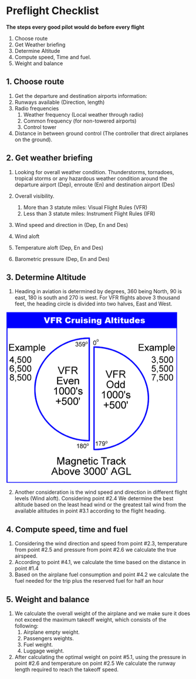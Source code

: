 # Preflight Checklist

**The steps every good pilot would do before every flight**

1. Choose route
2. Get Weather briefing
3. Determine Altitude
4. Compute speed, Time and fuel.
5. Weight and balance

## 1. Choose route

1. Get the departure and destination airports information:
2. Runways available (Direction, length)
3. Radio frequencies
	1. Weather frequency (Local weather through radio)
	2. Common frequency (for non-towered airports)
	3. Control tower
4. Distance in between ground control (The controller that direct airplanes on the ground).

## 2. Get weather briefing

1. Looking for overall weather condition. Thunderstorms, tornadoes, tropical storms or any hazardous weather condition around the departure airport (Dep), enroute (En) and destination airport (Des)

2. Overall visibility.
	1. More than 3 statute miles: Visual Flight Rules (VFR)
	2. Less than 3 statute miles: Instrument Flight Rules (IFR)

3. Wind speed and direction in (Dep, En and Des)
4. Wind aloft
5. Temperature aloft (Dep, En and Des)
6. Barometric pressure (Dep, En and Des)

## 3. Determine Altitude

1. Heading in aviation is determined by degrees, 360 being North, 90 is east, 180 is south and 270 is west. For VFR flights above 3 thousand feet, the heading circle is divided into two halves, East and West.

 ![](Documentation/Images/Diagram.png)

2. Another consideration is the wind speed and direction in different flight levels (Wind aloft). Considering point #2.4 We determine the best altitude based on the least head wind or the greatest tail wind from the available altitudes in point #3.1 according to the flight heading.

## 4. Compute speed, time and fuel

1. Considering the wind direction and speed from point #2.3, temperature from point #2.5 and pressure from point #2.6 we calculate the true airspeed.
2. According to point #4.1, we calculate the time based on the distance in point #1.4
3. Based on the airplane fuel consumption and point #4.2 we calculate the fuel needed for the trip plus the reserved fuel for half an hour

## 5. Weight and balance

1. We calculate the overall weight of the airplane and we make sure it does not exceed the maximum takeoff weight, which consists of the following:
	1. Airplane empty weight.
	2. Passengers weights.
	3. Fuel weight.
	4. Luggage weight.
2. After calculating the optimal weight on point #5.1, using the pressure in point #2.6 and temperature on point #2.5 We calculate the runway length required to reach the takeoff speed.
